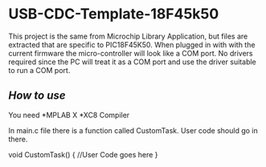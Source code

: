 USB-CDC-Template-18F45k50
=========================
This project is the same from Microchip Library Application, but files are extracted that are specific to PIC18F45K50. When plugged in with with the current firmware the micro-controller will look like a COM port. No drivers required since the PC will treat it as a COM port and use the driver suitable to run a COM port.


*How to use*
------------
You need
	*MPLAB X
	*XC8 Compiler

In main.c file there is a function called CustomTask. User code should go in there.

void CustomTask()
{
	//User Code goes here
}

